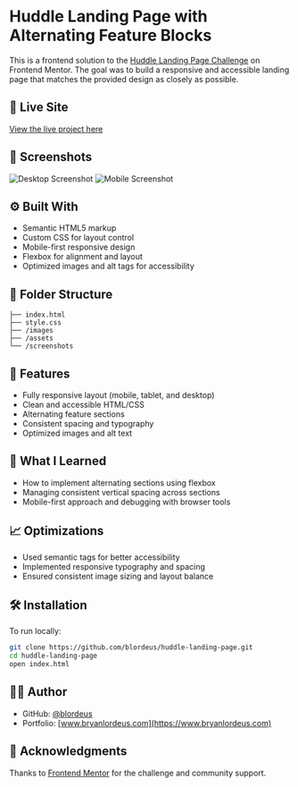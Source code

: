 # Huddle Landing Page with Alternating Feature Blocks

This is a frontend solution to the [Huddle Landing Page Challenge](https://www.frontendmentor.io/challenges/huddle-landing-page-with-alternating-feature-blocks-5ca5f5981e82137ec91a5100) on Frontend Mentor. The goal was to build a responsive and accessible landing page that matches the provided design as closely as possible.

## 🔗 Live Site

[View the live project here](https://blordeus.github.io/huddle-landing-page/)

## 📸 Screenshots

![Desktop Screenshot](./screenshots/desktop-preview.png)
![Mobile Screenshot](./screenshots/mobile-preview.png)

## ⚙️ Built With

- Semantic HTML5 markup
- Custom CSS for layout control
- Mobile-first responsive design
- Flexbox for alignment and layout
- Optimized images and alt tags for accessibility

## 📁 Folder Structure

```
├── index.html
├── style.css
├── /images
├── /assets
└── /screenshots
```

## 🚀 Features

- Fully responsive layout (mobile, tablet, and desktop)
- Clean and accessible HTML/CSS
- Alternating feature sections
- Consistent spacing and typography
- Optimized images and alt text

## 🧠 What I Learned

- How to implement alternating sections using flexbox
- Managing consistent vertical spacing across sections
- Mobile-first approach and debugging with browser tools

## 📈 Optimizations

- Used semantic tags for better accessibility
- Implemented responsive typography and spacing
- Ensured consistent image sizing and layout balance

## 🛠️ Installation

To run locally:

```bash
git clone https://github.com/blordeus/huddle-landing-page.git
cd huddle-landing-page
open index.html
```

## 👨‍💻 Author

- GitHub: [@blordeus](https://github.com/blordeus)
- Portfolio: [www.bryanlordeus.com](https://www.bryanlordeus.com)

## 🙌 Acknowledgments

Thanks to [Frontend Mentor](https://www.frontendmentor.io/) for the challenge and community support.

